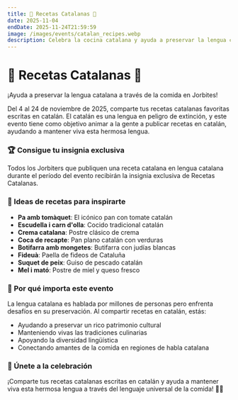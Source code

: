 ```yaml
---
title: 🏴 Recetas Catalanas 🥘
date: 2025-11-04
endDate: 2025-11-24T21:59:59
image: /images/events/catalan_recipes.webp
description: Celebra la cocina catalana y ayuda a preservar la lengua catalana
---
```


# 🏴 Recetas Catalanas 🥘

¡Ayuda a preservar la lengua catalana a través de la comida en Jorbites!

Del 4 al 24 de noviembre de 2025, comparte tus recetas catalanas favoritas escritas en catalán. El catalán es una lengua en peligro de extinción, y este evento tiene como objetivo animar a la gente a publicar recetas en catalán, ayudando a mantener viva esta hermosa lengua.

### 🏆 Consigue tu insignia exclusiva

Todos los Jorbiters que publiquen una receta catalana en lengua catalana durante el período del evento recibirán la insignia exclusiva de Recetas Catalanas.

### 🥘 Ideas de recetas para inspirarte

- **Pa amb tomàquet**: El icónico pan con tomate catalán
- **Escudella i carn d'olla**: Cocido tradicional catalán
- **Crema catalana**: Postre clásico de crema
- **Coca de recapte**: Pan plano catalán con verduras
- **Botifarra amb mongetes**: Butifarra con judías blancas
- **Fideuà**: Paella de fideos de Cataluña
- **Suquet de peix**: Guiso de pescado catalán
- **Mel i mató**: Postre de miel y queso fresco

### 🌟 Por qué importa este evento

La lengua catalana es hablada por millones de personas pero enfrenta desafíos en su preservación. Al compartir recetas en catalán, estás:
- Ayudando a preservar un rico patrimonio cultural
- Manteniendo vivas las tradiciones culinarias
- Apoyando la diversidad lingüística
- Conectando amantes de la comida en regiones de habla catalana

### 🎯 Únete a la celebración

¡Comparte tus recetas catalanas escritas en catalán y ayuda a mantener viva esta hermosa lengua a través del lenguaje universal de la comida! 🏴✨
